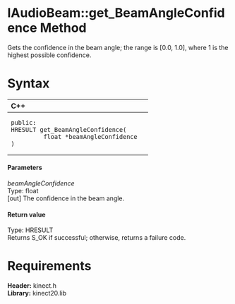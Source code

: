 IAudioBeam::get\_BeamAngleConfidence Method  
===========================================  

Gets the confidence in the beam angle; the range is [0.0, 1.0], where 1 is the highest possible confidence. <span id="syntaxSection"></span>

Syntax  
======  

<table>
<colgroup>
<col width="100%" />
</colgroup>
<thead>
<tr class="header">
<th align="left">C++</th>
</tr>
</thead>
<tbody>
<tr class="odd">
<td align="left"><pre><code>public:  
HRESULT get_BeamAngleConfidence(  
         float *beamAngleConfidence  
)</code></pre></td>
</tr>
</tbody>
</table>

<span id="ID4EG"></span>
#### Parameters  

*beamAngleConfidence*    
Type: float  
[out] The confidence in the beam angle.  

<span id="ID4EP"></span>
#### Return value  

Type: HRESULT  
Returns S\_OK if successful; otherwise, returns a failure code.  

<span id="requirements"></span>

Requirements  
============  

**Header:** kinect.h  
**Library:** kinect20.lib  



<!--Please do not edit the data in the comment block below.-->
<!--
TOCTitle : get_BeamAngleConfidence Method
RLTitle : IAudioBeam::get_BeamAngleConfidence Method
KeywordK : get_BeamAngleConfidence method
KeywordK : IAudioBeam::get_BeamAngleConfidence method
KeywordF : IAudioBeam::get_BeamAngleConfidence
KeywordF : get_BeamAngleConfidence
KeywordF : Microsoft.Kinect.kinect.IAudioBeam.get_BeamAngleConfidence(float@)
KeywordA : M:Microsoft.Kinect.kinect.IAudioBeam.get_BeamAngleConfidence(float@)
AssetID : M:Microsoft.Kinect.kinect.IAudioBeam.get_BeamAngleConfidence(float@)
Locale : en-us
CommunityContent : 1
APIType : Managed
APILocation : 
APIName : Microsoft.Kinect.kinect.IAudioBeam::get_BeamAngleConfidence
TargetOS : Windows
TopicType : kbSyntax
DevLang : C++
DocSet : K4Wv2
ProjType : K4Wv2Proj
Technology : Kinect for Windows
Product : Kinect for Windows SDK v2
productversion : 20
-->
